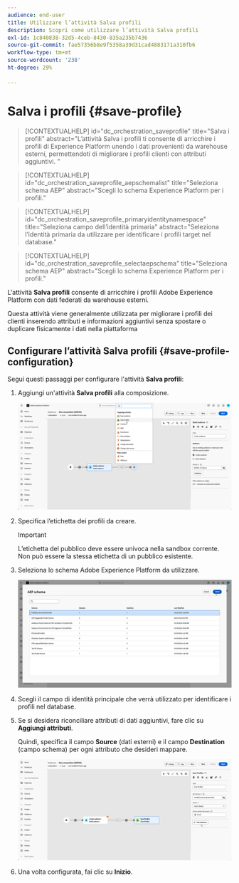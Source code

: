 ```yaml
---
audience: end-user
title: Utilizzare l’attività Salva profili
description: Scopri come utilizzare l’attività Salva profili
exl-id: 1c840838-32d5-4ceb-8430-835a235b7436
source-git-commit: fae57356b8e9f5358a39d31cad4883171a310fb6
workflow-type: tm+mt
source-wordcount: '238'
ht-degree: 29%

---
```


# Salva i profili {#save-profile}

>[!CONTEXTUALHELP]
>id="dc_orchestration_saveprofile"
>title="Salva i profili"
>abstract="L’attività Salva i profili ti consente di arricchire i profili di Experience Platform unendo i dati provenienti da warehouse esterni, permettendoti di migliorare i profili clienti con attributi aggiuntivi. "

>[!CONTEXTUALHELP]
>id="dc_orchestration_saveprofile_aepschemalist"
>title="Seleziona schema AEP"
>abstract="Scegli lo schema Experience Platform per i profili."

>[!CONTEXTUALHELP]
>id="dc_orchestration_saveprofile_primaryidentitynamespace"
>title="Seleziona campo dell’identità primaria"
>abstract="Seleziona l’identità primaria da utilizzare per identificare i profili target nel database."

>[!CONTEXTUALHELP]
>id="dc_orchestration_saveprofile_selectaepschema"
>title="Seleziona schema AEP"
>abstract="Scegli lo schema Experience Platform per i profili."

L&#39;attività **Salva profili** consente di arricchire i profili Adobe Experience Platform con dati federati da warehouse esterni.

Questa attività viene generalmente utilizzata per migliorare i profili dei clienti inserendo attributi e informazioni aggiuntivi senza spostare o duplicare fisicamente i dati nella piattaforma

## Configurare l’attività Salva profili {#save-profile-configuration}

Segui questi passaggi per configurare l&#39;attività **Salva profili**:

1. Aggiungi un&#39;attività **Salva profili** alla composizione.

   ![](../assets/save-profile.png)

1. Specifica l’etichetta dei profili da creare.

   >[!IMPORTANT]
   >
   >L’etichetta del pubblico deve essere univoca nella sandbox corrente. Non può essere la stessa etichetta di un pubblico esistente.

1. Seleziona lo schema Adobe Experience Platform da utilizzare.

   ![](../assets/save-profile-2.png)

1. Scegli il campo di identità principale che verrà utilizzato per identificare i profili nel database.

1. Se si desidera riconciliare attributi di dati aggiuntivi, fare clic su **Aggiungi attributi**.

   Quindi, specifica il campo **Source** (dati esterni) e il campo **Destination** (campo schema) per ogni attributo che desideri mappare.

   ![](../assets/save-profile-3.png)

1. Una volta configurata, fai clic su **Inizio**.
